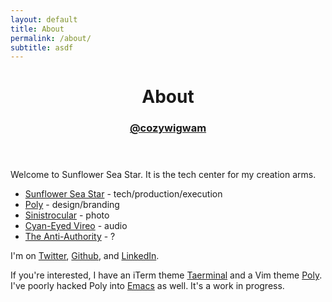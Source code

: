 ```yaml
---
layout: default
title: About
permalink: /about/
subtitle: asdf
---
```


<header class="post-header">
    <h1>About</h1>
    <h3><a href="https://twitter.com/cozywigwam" target="_blank">@cozywigwam</a></h3>
</header>

Welcome to Sunflower Sea Star. It is the tech center for my creation arms.

  - [Sunflower Sea Star] - tech/production/execution
  - [Poly] - design/branding
  - [Sinistrocular] - photo 
  - [Cyan-Eyed Vireo] - audio
  - [The Anti-Authority] - ?

I'm on [Twitter], [Github], and [LinkedIn].

If you're interested, I have an iTerm theme [Taerminal] and a Vim theme [Poly]. I've poorly hacked Poly into [Emacs] as well. It's a work in progress.

[Sunflower Sea Star]: http://sunflowerseastar.com "Sunflower Sea Star"
[Poly]: https://polyambidextro.us "Polyambidextro.us"
[Sinistrocular]: https://sinistrocular.com "Sinistrocular Photography"
[Cyan-Eyed Vireo]: https://soundcloud.com/cyaneyedvireo "Cyan-Eyed Vireo Music"
[The Anti-Authority]: https://theantiauthority.com "The Anti-Authority"

[LinkedIn]: https://www.linkedin.com/in/grantsurratt
[Twitter]: https://twitter.com/cozywigwam
[Github]: https://github.com/cozywigwam

[Taerminal]: https://github.com/cozywigwam/iterm-taerminal
[Poly]: https://github.com/cozywigwam/poly
[Emacs]: https://github.com/cozywigwam/dotfiles/blob/724571a6fe0117bcc850bba5a17cadc7bdd3e8cf/.spacemacs#L340-L550
